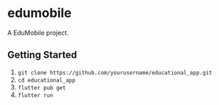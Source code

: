 # edumobile

A EduMobile project.

## Getting Started

1. `git clone https://github.com/yourusername/educational_app.git`  
2. `cd educational_app`  
3. `flutter pub get`  
4. `flutter run`
